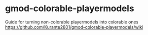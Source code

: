 # gmod-colorable-playermodels
Guide for turning non-colorable playermodels into colorable ones
<br>
https://github.com/Kurante2801/gmod-colorable-playermodels/wiki
